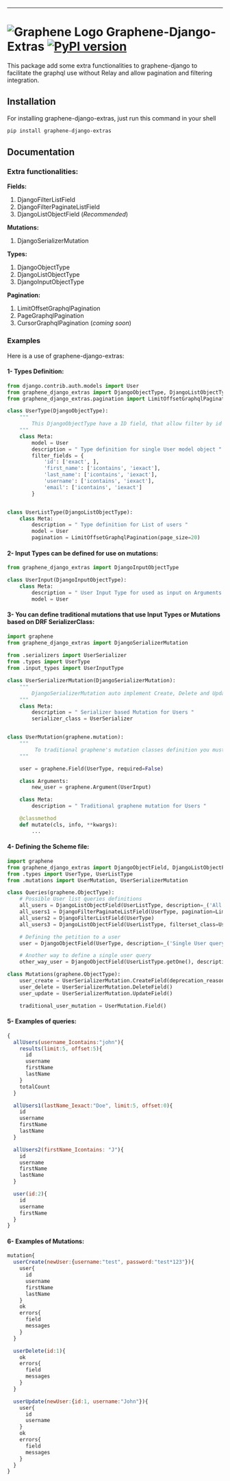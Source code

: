 
---

# ![Graphene Logo](http://graphene-python.org/favicon.png) Graphene-Django-Extras [![PyPI version](https://badge.fury.io/py/graphene-django-extras.svg)](https://badge.fury.io/py/graphene-django-extras) 


This package add some extra functionalities to graphene-django to facilitate the graphql use without Relay and
allow pagination and filtering integration.

## Installation

For installing graphene-django-extras, just run this command in your shell

```bash
pip install graphene-django-extras
```

## Documentation

### Extra functionalities:
 **Fields:**
  1.	DjangoFilterListField
  2.	DjangoFilterPaginateListField
  3.	DjangoListObjectField (*Recommended*)

 **Mutations:**
  1.	DjangoSerializerMutation

 **Types:** 
  1.  DjangoObjectType
  2.	DjangoListObjectType
  3.	DjangoInputObjectType

 **Pagination:** 
  1.	LimitOffsetGraphqlPagination
  2.	PageGraphqlPagination
  3.	CursorGraphqlPagination (*coming soon*)


### Examples

Here is a use of graphene-django-extras:

#### 1- Types Definition:

```python
from django.contrib.auth.models import User
from graphene_django_extras import DjangoObjectType, DjangoListObjectType 
from graphene_django_extras.pagination import LimitOffsetGraphqlPagination

class UserType(DjangoObjectType):
    """
        This DjangoObjectType have a ID field, that allow filter by id and resolve method definition on Queries is not necessary
    """
    class Meta:
        model = User
        description = " Type definition for single User model object "
        filter_fields = {
            'id': ['exact', ],
            'first_name': ['icontains', 'iexact'],
            'last_name': ['icontains', 'iexact'],
            'username': ['icontains', 'iexact'],
            'email': ['icontains', 'iexact']
        }


class UserListType(DjangoListObjectType):
    class Meta:
        description = " Type definition for List of users "
        model = User
        pagination = LimitOffsetGraphqlPagination(page_size=20)
```

#### 2- Input Types can be defined for use on mutations:

```python
from graphene_django_extras import DjangoInputObjectType

class UserInput(DjangoInputObjectType):
    class Meta:
        description = " User Input Type for used as input on Arguments classes on traditional Mutations "
        model = User
```

#### 3- You can define traditional mutations that use Input Types or Mutations based on DRF SerializerClass:

```python
import graphene
from graphene_django_extras import DjangoSerializerMutation
    
from .serializers import UserSerializer
from .types import UserType
from .input_types import UserInputType

class UserSerializerMutation(DjangoSerializerMutation):
    """
        DjangoSerializerMutation auto implement Create, Delete and Update function
    """
    class Meta:
        description = " Serializer based Mutation for Users "
        serializer_class = UserSerializer


class UserMutation(graphene.mutation):
    """
         To traditional graphene's mutation classes definition you must implement the mutate function
    """

    user = graphene.Field(UserType, required=False)

    class Arguments:
        new_user = graphene.Argument(UserInput)

    class Meta:
        description = " Traditional graphene mutation for Users "

    @classmethod
    def mutate(cls, info, **kwargs):
        ...
```

#### 4- Defining the Scheme file:

```python
import graphene
from graphene_django_extras import DjangoObjectField, DjangoListObjectField, DjangoFilterPaginateListField, DjangoFilterListField
from .types import UserType, UserListType
from .mutations import UserMutation, UserSerializerMutation

class Queries(graphene.ObjectType):
    # Possible User list queries definitions
    all_users = DjangoListObjectField(UserListType, description=_('All Users query'))
    all_users1 = DjangoFilterPaginateListField(UserType, pagination=LimitOffsetGraphqlPagination())
    all_users2 = DjangoFilterListField(UserType)
    all_users3 = DjangoListObjectField(UserListType, filterset_class=UserFilter, description=_('All Users query'))

    # Defining the petition to a user
    user = DjangoObjectField(UserType, description=_('Single User query'))

    # Another way to define a single user query
    other_way_user = DjangoObjectField(UserListType.getOne(), description=_('User List with pagination and filtering'))

class Mutations(graphene.ObjectType):
    user_create = UserSerializerMutation.CreateField(deprecation_reason='Deprecation message')
    user_delete = UserSerializerMutation.DeleteField()
    user_update = UserSerializerMutation.UpdateField()

    traditional_user_mutation = UserMutation.Field()
```

#### 5- Examples of queries:
```js
{
  allUsers(username_Icontains:"john"){
    results(limit:5, offset:5){
      id
      username
      firstName
      lastName
    }
    totalCount
  }

  allUsers1(lastName_Iexact:"Doe", limit:5, offset:0){
    id
    username
    firstName
    lastName
  }

  allUsers2(firstName_Icontains: "J"){
    id
    username
    firstName
    lastName
  }

  user(id:2){
    id
    username
    firstName
  }
}
```

#### 6- Examples of Mutations:

```js
mutation{
  userCreate(newUser:{username:"test", password:"test*123"}){
    user{
      id
      username
      firstName
      lastName
    }
    ok
    errors{
      field
      messages
    }
  }

  userDelete(id:1){
    ok
    errors{
      field
      messages
    }
  }

  userUpdate(newUser:{id:1, username:"John"}){
    user{
      id
      username
    }
    ok
    errors{
      field
      messages
    }
  }
}
```
